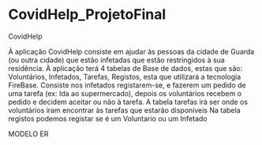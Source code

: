 # CovidHelp_ProjetoFinal

CovidHelp

À aplicação CovidHelp consiste em ajudar às pessoas da cidade de Guarda (ou outra cidade) que estão infetadas que estão restringidos à sua residência.
À aplicação terá 4 tabelas de Base de dados, estas que são: Voluntários, Infetados, Tarefas, Registos, esta que utilizará a tecnologia FireBase.
Consiste nos infetados registarem-se, e fazerem um pedido de uma tarefa (ex: Ida ao supermercado), depois os voluntários recebem o pedido e decidem aceitar ou não à tarefa.
A tabela tarefas irá ser onde os voluntários iram encontrar às tarefas que estarão disponíveis
	Na tabela registos podemos registar se é um Voluntario ou um Infetado






MODELO ER
